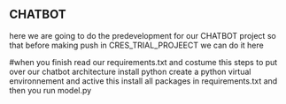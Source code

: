 ## CHATBOT
here we are going to do the predevelopment for our CHATBOT project so that before making push in CRES_TRIAL_PROJEECT we can do it here

#when you finish read our requirements.txt and costume this steps to put over our chatbot architecture
    install python
    create a python virtual environnement and active this
    install all packages in requirements.txt
    and then you run  model.py
